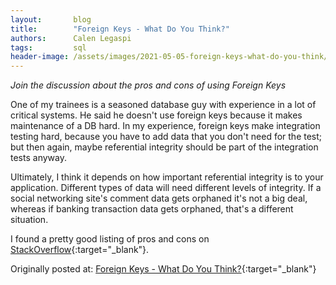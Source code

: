 ```yaml
---
layout:       blog
title:        "Foreign Keys - What Do You Think?"
authors:      Calen Legaspi
tags:         sql
header-image: /assets/images/2021-05-05-foreign-keys-what-do-you-think/ForeignKeysWhatDoYouThink.png
---
```


*Join the discussion about the pros and cons of using Foreign Keys*

One of my trainees is a seasoned database guy with experience in a lot of critical systems. He said he doesn't use foreign keys because it makes maintenance of a DB hard. In my experience, foreign keys make integration testing hard, because you have to add data that you don't need for the test; but then again, maybe referential integrity should be part of the integration tests anyway.

Ultimately, I think it depends on how important referential integrity is to your application. Different types of data will need different levels of integrity. If a social networking site's comment data gets orphaned it's not a big deal, whereas if banking transaction data gets orphaned, that's a different situation.

I found a pretty good listing of pros and cons on [StackOverflow](http://stackoverflow.com/a/83393){:target="_blank"}.

Originally posted at: [Foreign Keys - What Do You Think?](http://calenlegaspi.blogspot.com/2014/09/foreign-keys-what-do-you-think.html){:target="_blank"}
